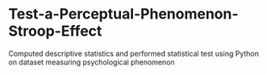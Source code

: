 # Test-a-Perceptual-Phenomenon-Stroop-Effect
Computed descriptive statistics and performed statistical test using Python on dataset measuring psychological phenomenon
